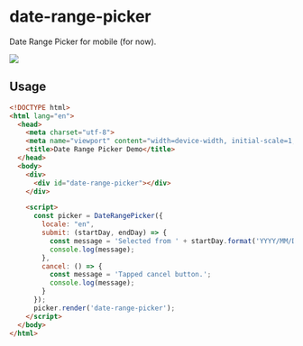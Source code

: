 # date-range-picker

Date Range Picker for mobile (for now).

![](https://user-images.githubusercontent.com/189824/48969784-e5e27280-f046-11e8-8c4a-d61dffc42bef.gif)


## Usage

```html
<!DOCTYPE html>
<html lang="en">
  <head>
    <meta charset="utf-8">
    <meta name="viewport" content="width=device-width, initial-scale=1, maximum-scale=1, user-scalable=0">
    <title>Date Range Picker Demo</title>
  </head>
  <body>
    <div>
      <div id="date-range-picker"></div>
    </div>

    <script>
      const picker = DateRangePicker({
        locale: "en",
        submit: (startDay, endDay) => {
          const message = 'Selected from ' + startDay.format('YYYY/MM/DD') + ' to ' + endDay.format('YYYY/MM/DD') + '.';
          console.log(message);
        },
        cancel: () => {
          const message = 'Tapped cancel button.';
          console.log(message);
        }
      });
      picker.render('date-range-picker');
    </script>
  </body>
</html>
```
